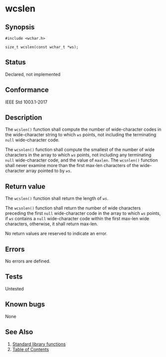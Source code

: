 # wcslen

## Synopsis

`#include <wchar.h>`

`size_t wcslen(const wchar_t *ws);`

## Status

Declared, not implemented

## Conformance

IEEE Std 1003.1-2017

## Description

The `wcslen()` function shall compute the number of wide-character codes in the wide-character string to which _`ws`_
points, not including the terminating `null` wide-character code.

The `wcsnlen()` function shall compute the smallest of the number of wide characters in the array to which _`ws`_
points, not including any terminating `null` wide-character code, and the value of `maxlen`. The `wcsnlen()` function
shall never examine more than the first max-len characters of the wide-character array pointed to by _`ws`_.

## Return value

The `wcslen()` function shall return the length of _`ws`_.

The `wcsnlen()` function shall return the number of wide characters preceding the first `null` wide-character code in
the array to which _`ws`_ points, if _`ws`_ contains a `null` wide-character code within the first max-len wide
characters, otherwise, it shall return max-len.

No return values are reserved to indicate an error.

## Errors

No errors are defined.

## Tests

Untested

## Known bugs

None

## See Also

1. [Standard library functions](../index.md)
2. [Table of Contents](../../../index.md)
